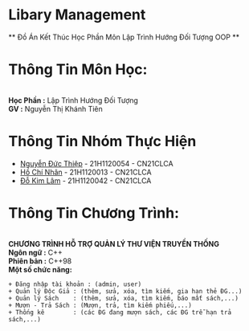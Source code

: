 # Libary Management
** Đồ Án Kết Thúc Học Phần Môn Lập Trình Hướng Đối Tượng OOP **

# Thông Tin Môn Học:
</br>**Học Phần :** Lập Trình Hướng Đối Tượng
</br>**GV       :**   Nguyễn Thị Khánh Tiên

# Thông Tin Nhóm Thực Hiện
* [Nguyễn Đức Thiệp](https://www.facebook.com/DucThiep02) - 21H1120054 - CN21CLCA
* [Hồ Chí Nhân](https://www.facebook.com/SevenCoder03)     - 21H1120013 - CN21CLCA
* [Đỗ Kim Lâm](https://www.facebook.com/profile.php?id=100087436732423) - 21H1120042 - CN21CLCA

# Thông Tin Chương Trình:
</br>**CHƯƠNG TRÌNH HỖ TRỢ QUẢN LÝ THƯ VIỆN TRUYỀN THỐNG**
</br>**Ngôn ngữ  :** C++
</br>**Phiên bản :** C++98
</br>**Một số chức năng:**
```
+ Đăng nhập tài khoản : (admin, user)
+ Quản lý Độc Giả : (thêm, sửa, xóa, tìm kiếm, gia hạn thẻ ĐG...)
+ Quản lý Sách    : (thêm, sửa, xóa, tìm kiếm, báo mất sách,...)
+ Mượn - Trả Sách : (Mượn, trả, tìm kiếm phiếu,...)
+ Thống kê        : (các ĐG đang mượn sách, các ĐG trễ hạn trả sách,...)
```
